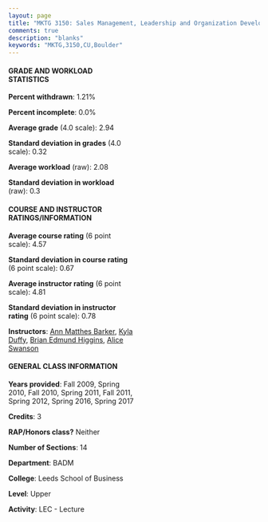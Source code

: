 ```yaml
---
layout: page
title: "MKTG 3150: Sales Management, Leadership and Organization Development Statistics"
comments: true
description: "blanks"
keywords: "MKTG,3150,CU,Boulder"
---
```

<head>
<script src="https://ajax.googleapis.com/ajax/libs/jquery/2.1.3/jquery.min.js"></script>
<script src="https://dl.dropboxusercontent.com/s/pc42nxpaw1ea4o9/highcharts.js?dl=0"></script>
<!-- <script src="../assets/js/highcharts.js"></script> -->
<style type="text/css">@font-face {
	font-family: "Bebas Neue";
	src: url(https://www.filehosting.org/file/details/544349/BebasNeue Regular.otf) format("opentype");
	}
	h1.Bebas { 
		font-family: "Bebas Neue", Verdana, Tahoma;
	}
</style>
</head>
<body>
	<div id="container" style="float: right; width: 45%; height: 88%; margin-left: 2.5%; margin-right: 2.5%;"></div>
	<script language="JavaScript">
		$(document).ready(function() {
		var chart = {type: 'column'};
		var title = {text: 'Grade Distribution'};
		var xAxis = {categories: ['A','B','C','D','F'],crosshair: true};
		var yAxis = {min: 0,title: {text: 'Percentage'}};
		var tooltip = {headerFormat: '<center><b><span style="font-size:20px">{point.key}</span></b></center>',
		               pointFormat: '<td style="padding:0"><b>{point.y:.1f}%</b></td>',
		               footerFormat: '</table>',shared: true,useHTML: true};
		var plotOptions = {column: {pointPadding: 0.0,borderWidth: 0}};  
		var credits = {enabled: false};var series= [{name: 'Percent',data: [19.94,59.56,17.15,2.38,0.98,]}];
		var json = {};
		json.chart = chart;
		json.title = title;
		json.tooltip = tooltip;
		json.xAxis = xAxis;
		json.yAxis = yAxis;  
		json.series = series;
		json.plotOptions = plotOptions;  
		json.credits = credits;
		$('#container').highcharts(json);
	});
	</script>
</body>
			   
#### GRADE AND WORKLOAD STATISTICS

**Percent withdrawn**: 1.21%

**Percent incomplete**: 0.0%

**Average grade** (4.0 scale): 2.94

**Standard deviation in grades** (4.0 scale): 0.32

**Average workload** (raw): 2.08

**Standard deviation in workload** (raw): 0.3

#### COURSE AND INSTRUCTOR RATINGS/INFORMATION

**Average course rating** (6 point scale): 4.57

**Standard deviation in course rating** (6 point scale): 0.67

**Average instructor rating** (6 point scale): 4.81

**Standard deviation in instructor rating** (6 point scale): 0.78

**Instructors**: <a href='../../instructors/Ann_Matthes_Barker'>Ann Matthes Barker</a>, <a href='../../instructors/Kyla_Duffy'>Kyla Duffy</a>, <a href='../../instructors/Brian_Edmund_Higgins'>Brian Edmund Higgins</a>, <a href='../../instructors/Alice_Swanson'>Alice Swanson</a>

#### GENERAL CLASS INFORMATION

**Years provided**: Fall 2009, Spring 2010, Fall 2010, Spring 2011, Fall 2011, Spring 2012, Spring 2016, Spring 2017

**Credits**: 3

**RAP/Honors class?** Neither

**Number of Sections**: 14

**Department**: BADM

**College**: Leeds School of Business

**Level**: Upper

**Activity**: LEC - Lecture
